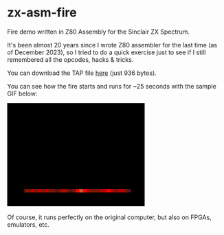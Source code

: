 # zx-asm-fire

Fire demo written in Z80 Assembly for the Sinclair ZX Spectrum.

It's been almost 20 years since I wrote Z80 assembler for the last time (as of December 2023), so I tried to do a quick exercise just to see if I still remembered all the opcodes, hacks & tricks.

You can download the TAP file [here](https://github.com/sromeroi/zx-asm-fire/raw/main/fire.tap) (just 936 bytes).

You can see how the fire starts and runs for ~25 seconds with the sample GIF below:

![zx-asm-fire GIF](https://github.com/sromeroi/zx-asm-fire/blob/main/fire.gif?raw=true)

Of course, it runs perfectly on the original computer, but also on FPGAs, emulators, etc.

